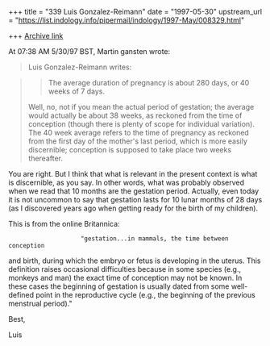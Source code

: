 +++
title = "339 Luis Gonzalez-Reimann"
date = "1997-05-30"
upstream_url = "https://list.indology.info/pipermail/indology/1997-May/008329.html"

+++
[Archive link](https://list.indology.info/pipermail/indology/1997-May/008329.html)

At 07:38 AM 5/30/97 BST, Martin gansten wrote:
>Luis Gonzalez-Reimann writes:

>>The average duration of pregnancy is about 280 days, or 40 weeks of 7 days.
>
>Well, no, not if you mean the actual period of gestation; the average would
>actually be about 38 weeks, as reckoned from the time of conception (though
>there is plenty of scope for individual variation). The 40 week average
>refers to the time of pregnancy as reckoned from the first day of the
>mother's last period, which is more easily discernible; conception is
>supposed to take place two weeks thereafter.

You are right.  But I think that what is relevant in the present context is
what is discernible, as you say.  In other words, what was probably observed
when we read that 10 months are the gestation period.
Actually, even today it is not uncommon to say that gestation lasts for 10
lunar months of 28 days (as I discovered years ago when getting ready for
the birth of my children).

This is from the online Britannica:


                        "gestation...in mammals, the time between conception
and birth,                       during which the embryo or fetus is
developing in the uterus. This
                       definition raises occasional difficulties because in
some species
                       (e.g., monkeys and man) the exact time of conception
may not
                       be known. In these cases the beginning of gestation
is usually
                       dated from some well-defined point in the
reproductive cycle
                       (e.g., the beginning of the previous menstrual period)."

Best,

Luis





